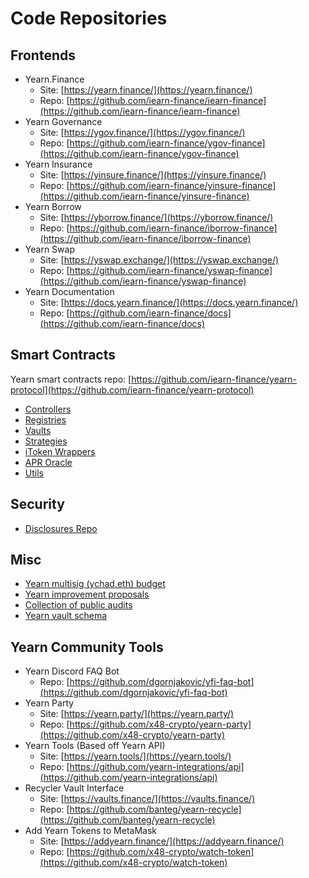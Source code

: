 # Code Repositories

## Frontends

- Yearn.Finance
  - Site: [https://yearn.finance/](https://yearn.finance/)
  - Repo: [https://github.com/iearn-finance/iearn-finance](https://github.com/iearn-finance/iearn-finance)
- Yearn Governance
  - Site: [https://ygov.finance/](https://ygov.finance/)
  - Repo: [https://github.com/iearn-finance/ygov-finance](https://github.com/iearn-finance/ygov-finance)
- Yearn Insurance
  - Site: [https://yinsure.finance/](https://yinsure.finance/)
  - Repo: [https://github.com/iearn-finance/yinsure-finance](https://github.com/iearn-finance/yinsure-finance)
- Yearn Borrow
  - Site: [https://yborrow.finance/](https://yborrow.finance/)
  - Repo: [https://github.com/iearn-finance/iborrow-finance](https://github.com/iearn-finance/iborrow-finance)
- Yearn Swap
  - Site: [https://yswap.exchange/](https://yswap.exchange/)
  - Repo: [https://github.com/iearn-finance/yswap-finance](https://github.com/iearn-finance/yswap-finance)
- Yearn Documentation
  - Site: [https://docs.yearn.finance/](https://docs.yearn.finance/)
  - Repo: [https://github.com/iearn-finance/docs](https://github.com/iearn-finance/docs)

## Smart Contracts

Yearn smart contracts repo: [https://github.com/iearn-finance/yearn-protocol](https://github.com/iearn-finance/yearn-protocol)

- [Controllers](https://github.com/iearn-finance/yearn-protocol/tree/develop/contracts/controllers)
- [Registries](https://github.com/iearn-finance/yearn-protocol/tree/develop/contracts/registries)
- [Vaults](https://github.com/iearn-finance/yearn-protocol/tree/develop/contracts/vaults)
- [Strategies](https://github.com/iearn-finance/yearn-protocol/tree/develop/contracts/strategies)
- [iToken Wrappers](https://github.com/iearn-finance/itoken/tree/master/contracts)
- [APR Oracle](https://github.com/iearn-finance/apr-oracle/tree/master/contracts)
- [Utils](https://github.com/iearn-finance/yearn-protocol/tree/develop/contracts/utils)

## Security

- [Disclosures Repo](https://github.com/iearn-finance/yearn-security/tree/master/disclosures)

## Misc

- [Yearn multisig \(ychad.eth\) budget](https://github.com/iearn-finance/ychad-audit)
- [Yearn improvement proposals](https://github.com/iearn-finance/YIPS)
- [Collection of public audits](https://github.com/iearn-finance/audits)
- [Yearn vault schema](https://github.com/sambacha/yearn-vault-schema)

## Yearn Community Tools

- Yearn Discord FAQ Bot
  - Repo: [https://github.com/dgornjakovic/yfi-faq-bot](https://github.com/dgornjakovic/yfi-faq-bot)
- Yearn Party
  - Site: [https://yearn.party/](https://yearn.party/)
  - Repo: [https://github.com/x48-crypto/yearn-party](https://github.com/x48-crypto/yearn-party)
- Yearn Tools \(Based off Yearn API\)
  - Site: [https://yearn.tools/](https://yearn.tools/)
  - Repo: [https://github.com/yearn-integrations/api](https://github.com/yearn-integrations/api)
- Recycler Vault Interface
  - Site: [https://vaults.finance/](https://vaults.finance/)
  - Repo: [https://github.com/banteg/yearn-recycle](https://github.com/banteg/yearn-recycle)
- Add Yearn Tokens to MetaMask
  - Site: [https://addyearn.finance/](https://addyearn.finance/)
  - Repo: [https://github.com/x48-crypto/watch-token](https://github.com/x48-crypto/watch-token)
